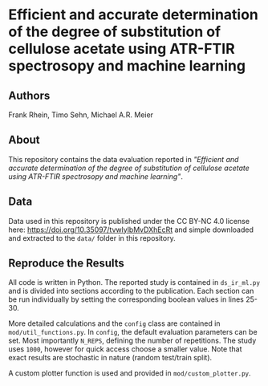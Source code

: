 # Efficient and accurate determination of the degree of substitution of cellulose acetate using ATR-FTIR spectrosopy and machine learning

## Authors
Frank Rhein, Timo Sehn, Michael A.R. Meier

## About
This repository contains the data evaluation reported in *"Efficient and accurate determination of the degree of substitution of cellulose acetate using ATR-FTIR spectrosopy and machine learning"*. 

## Data 
Data used in this repository is published under the CC BY-NC 4.0 license here: https://doi.org/10.35097/tvwlylbMvDXhEcRt and simple downloaded and extracted to the `data/` folder in this repository. 

## Reproduce the Results
All code is written in Python. The reported study is contained in `ds_ir_ml.py` and is divided into sections according to the publication. Each section can be run individually by setting the corresponding boolean values in lines 25-30. 

More detailed calculations and the `config` class are contained in `mod/util_functions.py`. In `config`, the default evaluation parameters can be set. Most importantly `N_REPS`, defining the number of repetitions. The study uses `1000`, however for quick access choose a smaller value. Note that exact results are stochastic in nature (random test/train split).

A custom plotter function is used and provided in `mod/custom_plotter.py`.
